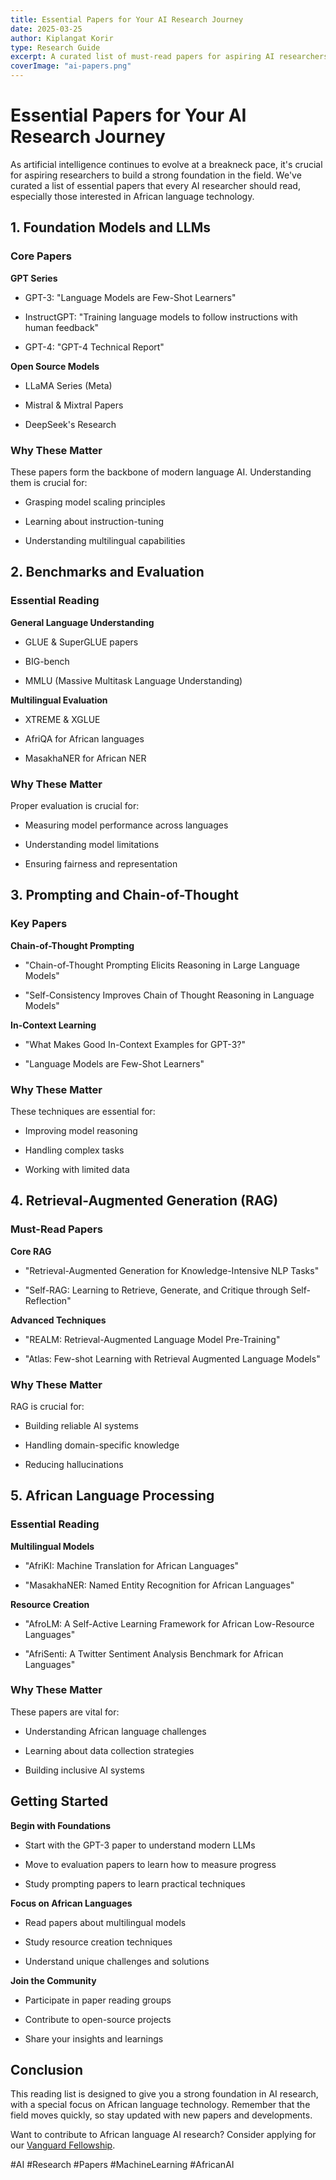 ```yaml
---
title: Essential Papers for Your AI Research Journey
date: 2025-03-25
author: Kiplangat Korir
type: Research Guide
excerpt: A curated list of must-read papers for aspiring AI researchers, focusing on Large Language Models, Benchmarks, Prompting, and more.
coverImage: "ai-papers.png"
---
```


# Essential Papers for Your AI Research Journey

As artificial intelligence continues to evolve at a breakneck pace, it's crucial for aspiring researchers to build a strong foundation in the field. We've curated a list of essential papers that every AI researcher should read, especially those interested in African language technology.

## 1. Foundation Models and LLMs

### Core Papers
**GPT Series**

   - GPT-3: "Language Models are Few-Shot Learners"

   - InstructGPT: "Training language models to follow instructions with human feedback"

   - GPT-4: "GPT-4 Technical Report"

**Open Source Models**

   - LLaMA Series (Meta)

   - Mistral & Mixtral Papers

   - DeepSeek's Research

### Why These Matter
These papers form the backbone of modern language AI. Understanding them is crucial for:

- Grasping model scaling principles

- Learning about instruction-tuning

- Understanding multilingual capabilities

## 2. Benchmarks and Evaluation

### Essential Reading
**General Language Understanding**

   - GLUE & SuperGLUE papers

   - BIG-bench

   - MMLU (Massive Multitask Language Understanding)

**Multilingual Evaluation**

   - XTREME & XGLUE

   - AfriQA for African languages

   - MasakhaNER for African NER

### Why These Matter
Proper evaluation is crucial for:

- Measuring model performance across languages

- Understanding model limitations

- Ensuring fairness and representation

## 3. Prompting and Chain-of-Thought

### Key Papers
**Chain-of-Thought Prompting**

   - "Chain-of-Thought Prompting Elicits Reasoning in Large Language Models"

   - "Self-Consistency Improves Chain of Thought Reasoning in Language Models"

**In-Context Learning**

   - "What Makes Good In-Context Examples for GPT-3?"

   - "Language Models are Few-Shot Learners"

### Why These Matter
These techniques are essential for:

- Improving model reasoning

- Handling complex tasks

- Working with limited data

## 4. Retrieval-Augmented Generation (RAG)

### Must-Read Papers
**Core RAG**

   - "Retrieval-Augmented Generation for Knowledge-Intensive NLP Tasks"

   - "Self-RAG: Learning to Retrieve, Generate, and Critique through Self-Reflection"

**Advanced Techniques**

   - "REALM: Retrieval-Augmented Language Model Pre-Training"

   - "Atlas: Few-shot Learning with Retrieval Augmented Language Models"

### Why These Matter
RAG is crucial for:

- Building reliable AI systems

- Handling domain-specific knowledge

- Reducing hallucinations

## 5. African Language Processing

### Essential Reading
**Multilingual Models**

   - "AfriKI: Machine Translation for African Languages"

   - "MasakhaNER: Named Entity Recognition for African Languages"

**Resource Creation**

   - "AfroLM: A Self-Active Learning Framework for African Low-Resource Languages"

   - "AfriSenti: A Twitter Sentiment Analysis Benchmark for African Languages"

### Why These Matter
These papers are vital for:

- Understanding African language challenges

- Learning about data collection strategies

- Building inclusive AI systems

## Getting Started

**Begin with Foundations**

   - Start with the GPT-3 paper to understand modern LLMs

   - Move to evaluation papers to learn how to measure progress

   - Study prompting papers to learn practical techniques

**Focus on African Languages**

   - Read papers about multilingual models

   - Study resource creation techniques

   - Understand unique challenges and solutions

**Join the Community**

   - Participate in paper reading groups

   - Contribute to open-source projects
   
   - Share your insights and learnings

## Conclusion

This reading list is designed to give you a strong foundation in AI research, with a special focus on African language technology. Remember that the field moves quickly, so stay updated with new papers and developments.

Want to contribute to African language AI research? Consider applying for our [Vanguard Fellowship](/fellowship.html).

#AI #Research #Papers #MachineLearning #AfricanAI
